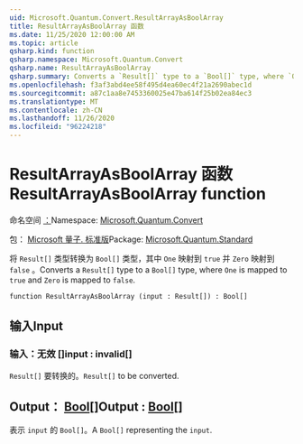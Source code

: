 ```yaml
---
uid: Microsoft.Quantum.Convert.ResultArrayAsBoolArray
title: ResultArrayAsBoolArray 函数
ms.date: 11/25/2020 12:00:00 AM
ms.topic: article
qsharp.kind: function
qsharp.namespace: Microsoft.Quantum.Convert
qsharp.name: ResultArrayAsBoolArray
qsharp.summary: Converts a `Result[]` type to a `Bool[]` type, where `One` is mapped to `true` and `Zero` is mapped to `false`.
ms.openlocfilehash: f3af3abd4ee58f495d4ea60ec4f21a2690abec1d
ms.sourcegitcommit: a87c1aa8e7453360025e47ba614f25b02ea84ec3
ms.translationtype: MT
ms.contentlocale: zh-CN
ms.lasthandoff: 11/26/2020
ms.locfileid: "96224218"
---
```

# <a name="resultarrayasboolarray-function"></a><span data-ttu-id="4ceea-102">ResultArrayAsBoolArray 函数</span><span class="sxs-lookup"><span data-stu-id="4ceea-102">ResultArrayAsBoolArray function</span></span>

<span data-ttu-id="4ceea-103">命名空间 [：](xref:Microsoft.Quantum.Convert)</span><span class="sxs-lookup"><span data-stu-id="4ceea-103">Namespace: [Microsoft.Quantum.Convert](xref:Microsoft.Quantum.Convert)</span></span>

<span data-ttu-id="4ceea-104">包： [Microsoft 量子. 标准版](https://nuget.org/packages/Microsoft.Quantum.Standard)</span><span class="sxs-lookup"><span data-stu-id="4ceea-104">Package: [Microsoft.Quantum.Standard](https://nuget.org/packages/Microsoft.Quantum.Standard)</span></span>


<span data-ttu-id="4ceea-105">将 `Result[]` 类型转换为 `Bool[]` 类型，其中 `One` 映射到 `true` 并 `Zero` 映射到 `false` 。</span><span class="sxs-lookup"><span data-stu-id="4ceea-105">Converts a `Result[]` type to a `Bool[]` type, where `One` is mapped to `true` and `Zero` is mapped to `false`.</span></span>

```qsharp
function ResultArrayAsBoolArray (input : Result[]) : Bool[]
```


## <a name="input"></a><span data-ttu-id="4ceea-106">输入</span><span class="sxs-lookup"><span data-stu-id="4ceea-106">Input</span></span>

### <a name="input--__invalidresult__"></a><span data-ttu-id="4ceea-107">输入：__无效 <Result>__[]</span><span class="sxs-lookup"><span data-stu-id="4ceea-107">input : __invalid<Result>__[]</span></span>

<span data-ttu-id="4ceea-108">`Result[]` 要转换的。</span><span class="sxs-lookup"><span data-stu-id="4ceea-108">`Result[]` to be converted.</span></span>



## <a name="output--bool"></a><span data-ttu-id="4ceea-109">Output： [Bool](xref:microsoft.quantum.lang-ref.bool)[]</span><span class="sxs-lookup"><span data-stu-id="4ceea-109">Output : [Bool](xref:microsoft.quantum.lang-ref.bool)[]</span></span>

<span data-ttu-id="4ceea-110">表示 `input` 的 `Bool[]`。</span><span class="sxs-lookup"><span data-stu-id="4ceea-110">A `Bool[]` representing the `input`.</span></span>